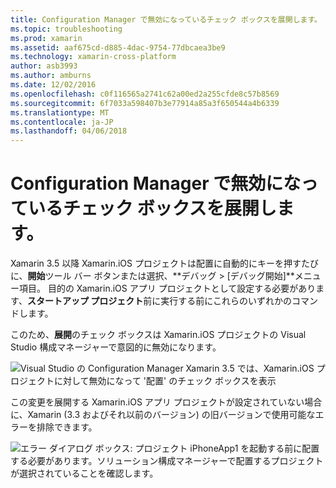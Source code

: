 ```yaml
---
title: Configuration Manager で無効になっているチェック ボックスを展開します。
ms.topic: troubleshooting
ms.prod: xamarin
ms.assetid: aaf675cd-d885-4dac-9754-77dbcaea3be9
ms.technology: xamarin-cross-platform
author: asb3993
ms.author: amburns
ms.date: 12/02/2016
ms.openlocfilehash: c0f116565a2741c62a00ed2a255cfde8c57b8569
ms.sourcegitcommit: 6f7033a598407b3e77914a85a3f650544a4b6339
ms.translationtype: MT
ms.contentlocale: ja-JP
ms.lasthandoff: 04/06/2018
---
```

# <a name="deploy-checkboxes-disabled-in-configuration-manager"></a>Configuration Manager で無効になっているチェック ボックスを展開します。

Xamarin 3.5 以降 Xamarin.iOS プロジェクトは配置に自動的にキーを押すたびに、**開始**ツール バー ボタンまたは選択、**デバッグ > [デバッグ開始]**メニュー項目。 目的の Xamarin.iOS アプリ プロジェクトとして設定する必要があります、**スタートアップ プロジェクト**前に実行する前にこれらのいずれかのコマンドします。

このため、**展開**のチェック ボックスは Xamarin.iOS プロジェクトの Visual Studio 構成マネージャーで意図的に無効になります。

![](deploy-checkboxes-images/configuration.png "Visual Studio の Configuration Manager Xamarin 3.5 では、Xamarin.iOS プロジェクトに対して無効になって '配置' のチェック ボックスを表示")

この変更を展開する Xamarin.iOS アプリ プロジェクトが設定されていない場合に、Xamarin (3.3 およびそれ以前のバージョン) の旧バージョンで使用可能なエラーを排除できます。

![](deploy-checkboxes-images/error.png "エラー ダイアログ ボックス: プロジェクト iPhoneApp1 を起動する前に配置する必要があります。ソリューション構成マネージャーで配置するプロジェクトが選択されていることを確認します。")

